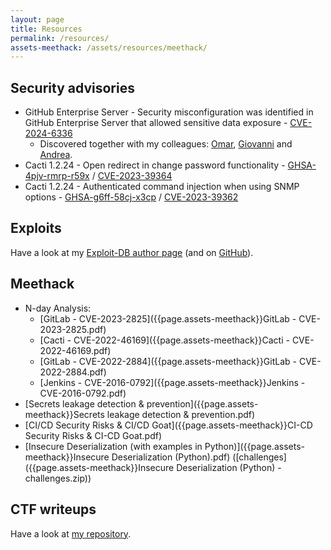 ```yaml
---
layout: page
title: Resources
permalink: /resources/
assets-meethack: /assets/resources/meethack/
---
```


## Security advisories

* GitHub Enterprise Server - Security misconfiguration was identified in GitHub Enterprise Server that allowed sensitive data exposure - [CVE-2024-6336](https://www.cve.org/CVERecord?id=CVE-2024-6336)
    * Discovered together with my colleagues: [Omar](https://www.linkedin.com/in/omar-el-latif-71b312169/), [Giovanni](https://www.linkedin.com/in/giovanni-guido-a22535135/) and [Andrea](https://avalz.it/).
* Cacti 1.2.24 - Open redirect in change password functionality - [GHSA-4pjv-rmrp-r59x](https://github.com/Cacti/cacti/security/advisories/GHSA-4pjv-rmrp-r59x) / [CVE-2023-39364](https://www.cve.org/CVERecord?id=CVE-2023-39364)
* Cacti 1.2.24 - Authenticated command injection when using SNMP options - [GHSA-g6ff-58cj-x3cp](https://github.com/Cacti/cacti/security/advisories/GHSA-g6ff-58cj-x3cp) / [CVE-2023-39362](https://www.cve.org/CVERecord?id=CVE-2023-39362)

## Exploits

Have a look at my [Exploit-DB author page](https://www.exploit-db.com/?author=9361) (and on [GitHub](https://github.com/m3ssap0)).

## Meethack

* N-day Analysis:
    * [GitLab - CVE-2023-2825]({{page.assets-meethack}}GitLab - CVE-2023-2825.pdf)
    * [Cacti - CVE-2022-46169]({{page.assets-meethack}}Cacti - CVE-2022-46169.pdf)
    * [GitLab - CVE-2022-2884]({{page.assets-meethack}}GitLab - CVE-2022-2884.pdf)
    * [Jenkins - CVE-2016-0792]({{page.assets-meethack}}Jenkins - CVE-2016-0792.pdf)
* [Secrets leakage detection & prevention]({{page.assets-meethack}}Secrets leakage detection & prevention.pdf)
* [CI/CD Security Risks & CI/CD Goat]({{page.assets-meethack}}CI-CD Security Risks & CI-CD Goat.pdf)
* [Insecure Deserialization (with examples in Python)]({{page.assets-meethack}}Insecure Deserialization (Python).pdf) ([challenges]({{page.assets-meethack}}Insecure Deserialization (Python) - challenges.zip))

## CTF writeups

Have a look at [my repository](https://github.com/m3ssap0/CTF-Writeups).

